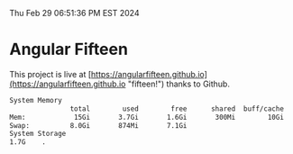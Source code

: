 Thu Feb 29 06:51:36 PM EST 2024

# Angular Fifteen


This project is live at [https://angularfifteen.github.io](https://angularfifteen.github.io "fifteen!") thanks to Github.

```bash
System Memory
               total        used        free      shared  buff/cache   available
Mem:            15Gi       3.7Gi       1.6Gi       300Mi        10Gi        11Gi
Swap:          8.0Gi       874Mi       7.1Gi
System Storage
1.7G	.
```
